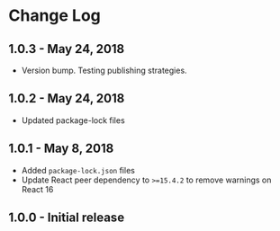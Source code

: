 # Change Log

## 1.0.3 - May 24, 2018

- Version bump. Testing publishing strategies.

## 1.0.2 - May 24, 2018

- Updated package-lock files

## 1.0.1 - May 8, 2018

- Added `package-lock.json` files
- Update React peer dependency to `>=15.4.2` to remove warnings on React 16

## 1.0.0 - Initial release
